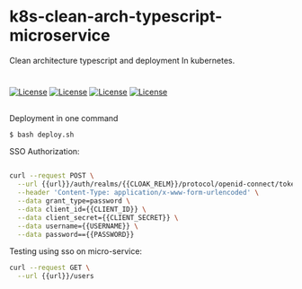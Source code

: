 # k8s-clean-arch-typescript-microservice
Clean architecture typescript and deployment In kubernetes.



# #

[![License](https://img.shields.io/badge/License-MIT-silver.svg?style=flat)](https://github.com/clips/pattern/blob/master/LICENSE.txt) 
[![License](https://img.shields.io/badge/Node-14.17.0.LTS-green.svg?style=flat)](https://github.com/clips/pattern/blob/master/LICENSE.txt) 
[![License](https://img.shields.io/badge/KeyCloak-13.3.1-silver.svg?style=flat)](https://github.com/clips/pattern/blob/master/LICENSE.txt) 
[![License](https://img.shields.io/badge/Kubernetes-1.20.2-blue.svg?style=flat)](https://github.com/clips/pattern/blob/master/LICENSE.txt) 

##


Deployment in one command
```sh
$ bash deploy.sh
```


SSO Authorization:

```sh

curl --request POST \
  --url {{url}}/auth/realms/{{CLOAK_RELM}}/protocol/openid-connect/token \
  --header 'Content-Type: application/x-www-form-urlencoded' \
  --data grant_type=password \
  --data client_id={{CLIENT_ID}} \
  --data client_secret={{CLIENT_SECRET}} \
  --data username={{USERNAME}} \
  --data password=={{PASSWORD}}

```


Testing using sso on micro-service:

```sh
curl --request GET \
  --url {{url}}/users
```